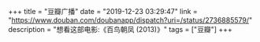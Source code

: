 +++
title = "豆瓣广播"
date = "2019-12-23 03:29:47"
link = "https://www.douban.com/doubanapp/dispatch?uri=/status/2736885579/"
description = "想看这部电影:《百鸟朝凤‎ (2013)》"
tags = ["豆瓣"]
+++
